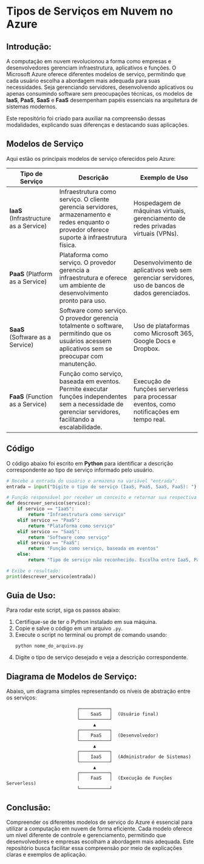 # **Tipos de Serviços em Nuvem no Azure**

## **Introdução:**

A computação em nuvem revolucionou a forma como empresas e desenvolvedores gerenciam infraestrutura, aplicativos e funções. O Microsoft Azure oferece diferentes modelos de serviço, permitindo que cada usuário escolha a abordagem mais adequada para suas necessidades. Seja gerenciando servidores, desenvolvendo aplicativos ou apenas consumindo software sem preocupações técnicas, os modelos de **IaaS**, **PaaS**, **SaaS** e **FaaS** desempenham papéis essenciais na arquitetura de sistemas modernos.

Este repositório foi criado para auxiliar na compreensão dessas modalidades, explicando suas diferenças e destacando suas aplicações.

## **Modelos de Serviço**

Aqui estão os principais modelos de serviço oferecidos pelo Azure:

| **Tipo de Serviço** | **Descrição** | **Exemplo de Uso** |
|-----------------|----------------------------------------------------|---------------------------|
| **IaaS** (Infrastructure as a Service) | Infraestrutura como serviço. O cliente gerencia servidores, armazenamento e redes enquanto o provedor oferece suporte à infraestrutura física. | Hospedagem de máquinas virtuais, gerenciamento de redes privadas virtuais (VPNs). |
| **PaaS** (Platform as a Service) | Plataforma como serviço. O provedor gerencia a infraestrutura e oferece um ambiente de desenvolvimento pronto para uso. | Desenvolvimento de aplicativos web sem gerenciar servidores, uso de bancos de dados gerenciados. |
| **SaaS** (Software as a Service) | Software como serviço. O provedor gerencia totalmente o software, permitindo que os usuários acessem aplicativos sem se preocupar com manutenção. | Uso de plataformas como Microsoft 365, Google Docs e Dropbox. |
| **FaaS** (Function as a Service) | Função como serviço, baseada em eventos. Permite executar funções independentes sem a necessidade de gerenciar servidores, facilitando a escalabilidade. | Execução de funções serverless para processar eventos, como notificações em tempo real. |

## **Código**
O código abaixo foi escrito em **Python** para identificar a descrição correspondente ao tipo de serviço informado pelo usuário.

```python
# Recebe a entrada do usuário e armazena na variável "entrada":
entrada = input("Digite o tipo de serviço (IaaS, PaaS, SaaS, FaaS): ")

# Função responsável por receber um conceito e retornar sua respectiva descrição:
def descrever_servico(servico):
    if servico == "IaaS":
        return "Infraestrutura como serviço"
    elif servico == "PaaS":
        return "Plataforma como serviço"
    elif servico == "SaaS":
        return "Software como serviço"
    elif servico == "FaaS":
        return "Função como serviço, baseada em eventos"
    else:
        return "Tipo de serviço não reconhecido. Escolha entre IaaS, PaaS, SaaS ou FaaS."

# Exibe o resultado:
print(descrever_servico(entrada))
```

## **Guia de Uso:**

Para rodar este script, siga os passos abaixo:
1. Certifique-se de ter o Python instalado em sua máquina.
2. Copie e salve o código em um arquivo `.py`.
3. Execute o script no terminal ou prompt de comando usando:  
   ```
   python nome_do_arquivo.py
   ```
4. Digite o tipo de serviço desejado e veja a descrição correspondente.

## **Diagrama de Modelos de Serviço:**

Abaixo, um diagrama simples representando os níveis de abstração entre os serviços:

```
                          ┌───────────┐
                          │    SaaS   │  (Usuário final)
                          └───────────┘
                                ▲
                          ┌───────────┐
                          │    PaaS   │  (Desenvolvedor)
                          └───────────┘
                                ▲
                          ┌───────────┐
                          │    IaaS   │  (Administrador de Sistemas)
                          └───────────┘
                                ▲
                          ┌───────────┐
                          │    FaaS   │  (Execução de Funções Serverless)
                          └───────────┘
```

## **Conclusão:**

Compreender os diferentes modelos de serviço do Azure é essencial para utilizar a computação em nuvem de forma eficiente. Cada modelo oferece um nível diferente de controle e gerenciamento, permitindo que desenvolvedores e empresas escolham a abordagem mais adequada. Este repositório busca facilitar essa compreensão por meio de explicações claras e exemplos de aplicação.
